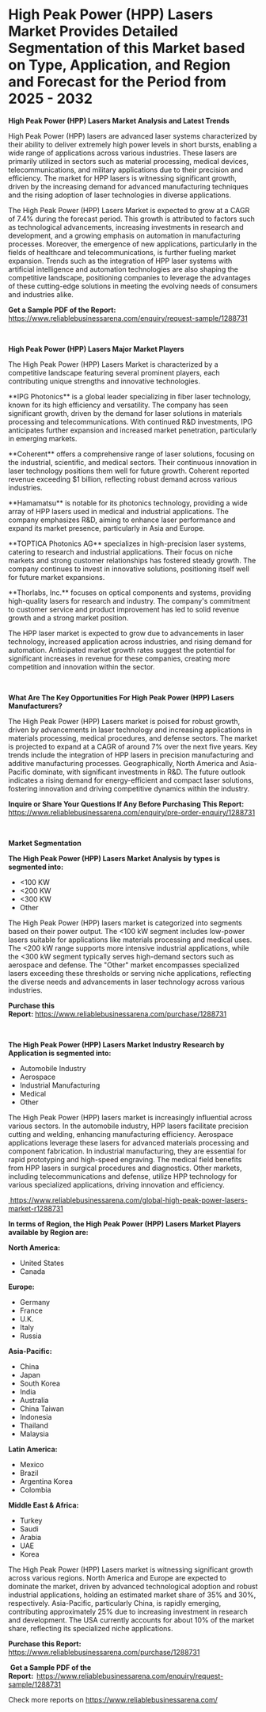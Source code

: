 <p><h1>High Peak Power (HPP) Lasers Market Provides Detailed Segmentation of this Market based on Type, Application, and Region and Forecast for the Period from 2025 - 2032</h1></p><p><strong>High Peak Power (HPP) Lasers Market Analysis and Latest Trends</strong></p>
<p><p>High Peak Power (HPP) lasers are advanced laser systems characterized by their ability to deliver extremely high power levels in short bursts, enabling a wide range of applications across various industries. These lasers are primarily utilized in sectors such as material processing, medical devices, telecommunications, and military applications due to their precision and efficiency. The market for HPP lasers is witnessing significant growth, driven by the increasing demand for advanced manufacturing techniques and the rising adoption of laser technologies in diverse applications.</p><p>The High Peak Power (HPP) Lasers Market is expected to grow at a CAGR of 7.4% during the forecast period. This growth is attributed to factors such as technological advancements, increasing investments in research and development, and a growing emphasis on automation in manufacturing processes. Moreover, the emergence of new applications, particularly in the fields of healthcare and telecommunications, is further fueling market expansion. Trends such as the integration of HPP laser systems with artificial intelligence and automation technologies are also shaping the competitive landscape, positioning companies to leverage the advantages of these cutting-edge solutions in meeting the evolving needs of consumers and industries alike.</p></p>
<p><strong>Get a Sample PDF of the Report:&nbsp;</strong> <a href="https://www.reliablebusinessarena.com/enquiry/request-sample/1288731?utm_campaign=3314&utm_medium=2&utm_source=Github&utm_content=ia&utm_term=29032025&utm_id=high-peak-power-hpp-lasers">https://www.reliablebusinessarena.com/enquiry/request-sample/1288731</a></p>
<p>&nbsp;</p>
<p><strong>High Peak Power (HPP) Lasers Major Market Players</strong></p>
<p><p>The High Peak Power (HPP) Lasers Market is characterized by a competitive landscape featuring several prominent players, each contributing unique strengths and innovative technologies.</p><p>**IPG Photonics** is a global leader specializing in fiber laser technology, known for its high efficiency and versatility. The company has seen significant growth, driven by the demand for laser solutions in materials processing and telecommunications. With continued R&D investments, IPG anticipates further expansion and increased market penetration, particularly in emerging markets.</p><p>**Coherent** offers a comprehensive range of laser solutions, focusing on the industrial, scientific, and medical sectors. Their continuous innovation in laser technology positions them well for future growth. Coherent reported revenue exceeding $1 billion, reflecting robust demand across various industries.</p><p>**Hamamatsu** is notable for its photonics technology, providing a wide array of HPP lasers used in medical and industrial applications. The company emphasizes R&D, aiming to enhance laser performance and expand its market presence, particularly in Asia and Europe.</p><p>**TOPTICA Photonics AG** specializes in high-precision laser systems, catering to research and industrial applications. Their focus on niche markets and strong customer relationships has fostered steady growth. The company continues to invest in innovative solutions, positioning itself well for future market expansions.</p><p>**Thorlabs, Inc.** focuses on optical components and systems, providing high-quality lasers for research and industry. The company's commitment to customer service and product improvement has led to solid revenue growth and a strong market position.</p><p>The HPP laser market is expected to grow due to advancements in laser technology, increased application across industries, and rising demand for automation. Anticipated market growth rates suggest the potential for significant increases in revenue for these companies, creating more competition and innovation within the sector.</p></p>
<p>&nbsp;</p>
<p><strong>What Are The Key Opportunities For High Peak Power (HPP) Lasers Manufacturers?</strong></p>
<p><p>The High Peak Power (HPP) Lasers market is poised for robust growth, driven by advancements in laser technology and increasing applications in materials processing, medical procedures, and defense sectors. The market is projected to expand at a CAGR of around 7% over the next five years. Key trends include the integration of HPP lasers in precision manufacturing and additive manufacturing processes. Geographically, North America and Asia-Pacific dominate, with significant investments in R&D. The future outlook indicates a rising demand for energy-efficient and compact laser solutions, fostering innovation and driving competitive dynamics within the industry.</p></p>
<p><strong>Inquire or Share Your Questions If Any Before Purchasing This Report:</strong> <a href="https://www.reliablebusinessarena.com/enquiry/pre-order-enquiry/1288731?utm_campaign=3314&utm_medium=2&utm_source=Github&utm_content=ia&utm_term=29032025&utm_id=high-peak-power-hpp-lasers">https://www.reliablebusinessarena.com/enquiry/pre-order-enquiry/1288731</a></p>
<p>&nbsp;</p>
<p><strong>Market Segmentation</strong></p>
<p><strong>The High Peak Power (HPP) Lasers Market Analysis by types is segmented into:</strong></p>
<p><ul><li><100 KW</li><li><200 KW</li><li><300 KW</li><li>Other</li></ul></p>
<p><p>The High Peak Power (HPP) lasers market is categorized into segments based on their power output. The <100 kW segment includes low-power lasers suitable for applications like materials processing and medical uses. The <200 kW range supports more intensive industrial applications, while the <300 kW segment typically serves high-demand sectors such as aerospace and defense. The "Other" market encompasses specialized lasers exceeding these thresholds or serving niche applications, reflecting the diverse needs and advancements in laser technology across various industries.</p></p>
<p><strong>Purchase this Report:&nbsp;</strong><a href="https://www.reliablebusinessarena.com/purchase/1288731?utm_campaign=3314&utm_medium=2&utm_source=Github&utm_content=ia&utm_term=29032025&utm_id=high-peak-power-hpp-lasers">https://www.reliablebusinessarena.com/purchase/1288731</a></p>
<p>&nbsp;</p>
<p><strong>The High Peak Power (HPP) Lasers Market Industry Research by Application is segmented into:</strong></p>
<p><ul><li>Automobile Industry</li><li>Aerospace</li><li>Industrial Manufacturing</li><li>Medical</li><li>Other</li></ul></p>
<p><p>The High Peak Power (HPP) lasers market is increasingly influential across various sectors. In the automobile industry, HPP lasers facilitate precision cutting and welding, enhancing manufacturing efficiency. Aerospace applications leverage these lasers for advanced materials processing and component fabrication. In industrial manufacturing, they are essential for rapid prototyping and high-speed engraving. The medical field benefits from HPP lasers in surgical procedures and diagnostics. Other markets, including telecommunications and defense, utilize HPP technology for various specialized applications, driving innovation and efficiency.</p></p>
<p><a href="https://www.reliablebusinessarena.com/global-high-peak-power-lasers-market-r1288731?utm_campaign=3314&utm_medium=2&utm_source=Github&utm_content=ia&utm_term=29032025&utm_id=high-peak-power-hpp-lasers">&nbsp;https://www.reliablebusinessarena.com/global-high-peak-power-lasers-market-r1288731</a></p>
<p><strong>In terms of Region, the High Peak Power (HPP) Lasers Market Players available by Region are:</strong></p>
<p>
    <p> <strong> North America: </strong>
        <ul>
            <li>United States</li>
            <li>Canada</li>
        </ul>
        </p> 
    <p> <strong> Europe: </strong>
        <ul>
            <li>Germany</li>
            <li>France</li>
            <li>U.K.</li>
            <li>Italy</li>
            <li>Russia</li>
        </ul>
        </p> 
    <p> <strong> Asia-Pacific: </strong>
        <ul>
            <li>China</li>
            <li>Japan</li>
            <li>South Korea</li>
            <li>India</li>
            <li>Australia</li>
            <li>China Taiwan</li>
            <li>Indonesia</li>
            <li>Thailand</li>
            <li>Malaysia</li>
        </ul>
        </p> 
    <p> <strong> Latin America: </strong>
        <ul>
            <li>Mexico</li>
            <li>Brazil</li>
            <li>Argentina Korea</li>
            <li>Colombia</li>
        </ul>
        </p> 
    <p> <strong> Middle East & Africa: </strong>
        <ul>
            <li>Turkey</li>
            <li>Saudi</li>
            <li>Arabia</li>
            <li>UAE</li>
            <li>Korea</li>
        </ul>
    </p>
    </p>
<p><p>The High Peak Power (HPP) Lasers market is witnessing significant growth across various regions. North America and Europe are expected to dominate the market, driven by advanced technological adoption and robust industrial applications, holding an estimated market share of 35% and 30%, respectively. Asia-Pacific, particularly China, is rapidly emerging, contributing approximately 25% due to increasing investment in research and development. The USA currently accounts for about 10% of the market share, reflecting its specialized niche applications.</p></p>
<p><strong>Purchase this Report: </strong><a href="https://www.reliablebusinessarena.com/purchase/1288731?utm_campaign=3314&utm_medium=2&utm_source=Github&utm_content=ia&utm_term=29032025&utm_id=high-peak-power-hpp-lasers">https://www.reliablebusinessarena.com/purchase/1288731</a></p>
<p>&nbsp;<strong>Get a Sample PDF of the Report:&nbsp;&nbsp;</strong><a href="https://www.reliablebusinessarena.com/enquiry/request-sample/1288731?utm_campaign=3314&utm_medium=2&utm_source=Github&utm_content=ia&utm_term=29032025&utm_id=high-peak-power-hpp-lasers">https://www.reliablebusinessarena.com/enquiry/request-sample/1288731</a></p>
<p><strong></strong></p>
<p>Check more reports on <a href="https://www.reliablebusinessarena.com/?utm_campaign=3314&utm_medium=2&utm_source=Github&utm_content=ia&utm_term=29032025&utm_id=high-peak-power-hpp-lasers">https://www.reliablebusinessarena.com/</a></p>